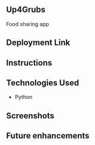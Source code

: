 
Up4Grubs
-----------------------------------------------------------------------------------------------------
Food sharing app



 Deployment Link 
------------------------------------------------------------------------------------------------------




Instructions
-----------------------------------------------------------------------------------------------------









Technologies Used
-----------------------------------------------------------------------------------------------------
- Python





Screenshots
-----------------------------------------------------------------------------------------------------








Future enhancements
-----------------------------------------------------------------------------------------------------
